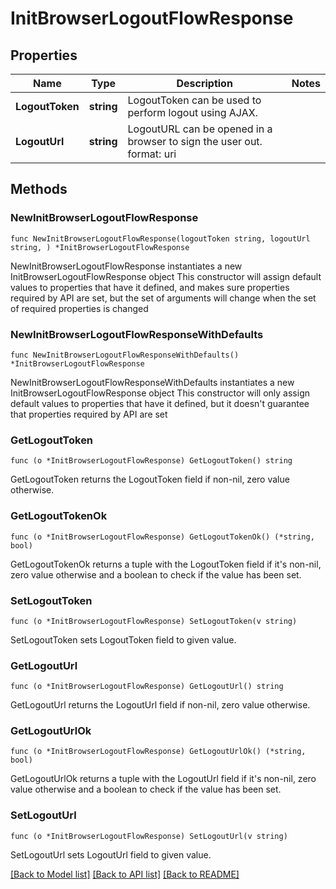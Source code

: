 # InitBrowserLogoutFlowResponse

## Properties

Name | Type | Description | Notes
------------ | ------------- | ------------- | -------------
**LogoutToken** | **string** | LogoutToken can be used to perform logout using AJAX. | 
**LogoutUrl** | **string** | LogoutURL can be opened in a browser to sign the user out.  format: uri | 

## Methods

### NewInitBrowserLogoutFlowResponse

`func NewInitBrowserLogoutFlowResponse(logoutToken string, logoutUrl string, ) *InitBrowserLogoutFlowResponse`

NewInitBrowserLogoutFlowResponse instantiates a new InitBrowserLogoutFlowResponse object
This constructor will assign default values to properties that have it defined,
and makes sure properties required by API are set, but the set of arguments
will change when the set of required properties is changed

### NewInitBrowserLogoutFlowResponseWithDefaults

`func NewInitBrowserLogoutFlowResponseWithDefaults() *InitBrowserLogoutFlowResponse`

NewInitBrowserLogoutFlowResponseWithDefaults instantiates a new InitBrowserLogoutFlowResponse object
This constructor will only assign default values to properties that have it defined,
but it doesn't guarantee that properties required by API are set

### GetLogoutToken

`func (o *InitBrowserLogoutFlowResponse) GetLogoutToken() string`

GetLogoutToken returns the LogoutToken field if non-nil, zero value otherwise.

### GetLogoutTokenOk

`func (o *InitBrowserLogoutFlowResponse) GetLogoutTokenOk() (*string, bool)`

GetLogoutTokenOk returns a tuple with the LogoutToken field if it's non-nil, zero value otherwise
and a boolean to check if the value has been set.

### SetLogoutToken

`func (o *InitBrowserLogoutFlowResponse) SetLogoutToken(v string)`

SetLogoutToken sets LogoutToken field to given value.


### GetLogoutUrl

`func (o *InitBrowserLogoutFlowResponse) GetLogoutUrl() string`

GetLogoutUrl returns the LogoutUrl field if non-nil, zero value otherwise.

### GetLogoutUrlOk

`func (o *InitBrowserLogoutFlowResponse) GetLogoutUrlOk() (*string, bool)`

GetLogoutUrlOk returns a tuple with the LogoutUrl field if it's non-nil, zero value otherwise
and a boolean to check if the value has been set.

### SetLogoutUrl

`func (o *InitBrowserLogoutFlowResponse) SetLogoutUrl(v string)`

SetLogoutUrl sets LogoutUrl field to given value.



[[Back to Model list]](../README.md#documentation-for-models) [[Back to API list]](../README.md#documentation-for-api-endpoints) [[Back to README]](../README.md)


